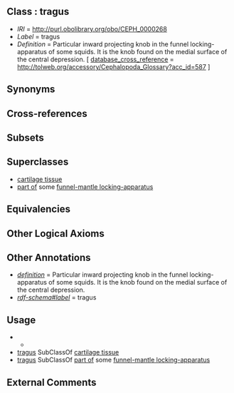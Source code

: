 
## Class : tragus

 * *IRI* = http://purl.obolibrary.org/obo/CEPH_0000268
 * *Label* = tragus
 * *Definition* = Particular inward projecting knob in the funnel locking-apparatus of some squids. It is the knob found on the medial surface of the central depression. [ [database_cross_reference](../../ef/oboInOwl#hasDbXref.md) = http://tolweb.org/accessory/Cephalopoda_Glossary?acc_id=587 ]

## Synonyms


## Cross-references


## Subsets


## Superclasses

 * [cartilage tissue](../../UBERON/18/UBERON_0002418.md)
 * [part of](../../BFO/50/BFO_0000050.md) some [funnel-mantle locking-apparatus](../../CEPH/18/CEPH_0000118.md)

## Equivalencies


## Other Logical Axioms


## Other Annotations

 * *[definition](../../IAO/15/IAO_0000115.md)* = Particular inward projecting knob in the funnel locking-apparatus of some squids. It is the knob found on the medial surface of the central depression.
 * *[rdf-schema#label](../../el/rdf-schema#label.md)* = tragus

## Usage

 * -
 * [tragus](../../CEPH/68/CEPH_0000268.md) SubClassOf [cartilage tissue](../../UBERON/18/UBERON_0002418.md)
 * [tragus](../../CEPH/68/CEPH_0000268.md) SubClassOf [part of](../../BFO/50/BFO_0000050.md) some [funnel-mantle locking-apparatus](../../CEPH/18/CEPH_0000118.md)

## External Comments

